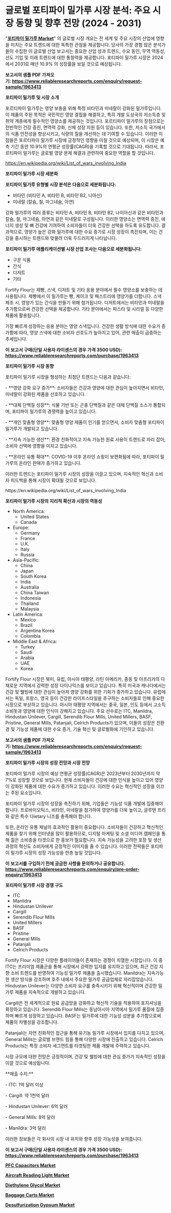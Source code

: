 <p><h1>글로벌 포티파이 밀가루 시장 분석: 주요 시장 동향 및 향후 전망 (2024 - 2031)</h1></p><p>"<strong><a href="https://www.reliableresearchreports.com/fortify-flour-r1963413">포티파이 밀가루 Market</a></strong>" 의 글로벌 시장 개요는 전 세계 및 주요 시장의 산업에 영향을 미치는 주요 트렌드에 대한 독특한 관점을 제공합니다. 당사의 가장 경험 많은 분석가들이 수집한 이 글로벌 산업 보고서는 중요한 산업 성과 트렌드, 수요 동인, 무역 역동성, 선도 기업 및 미래 트렌드에 대한 통찰력을 제공합니다. 포티파이 밀가루 시장은 2024에서 2031로 매년 10.9% 의 성장률을 보일 것으로 예상됩니다.</p>
<p><strong>보고서의 샘플 PDF 가져오기:&nbsp;<a href="https://www.reliableresearchreports.com/enquiry/request-sample/1963413">https://www.reliableresearchreports.com/enquiry/request-sample/1963413</a></strong></p>
<p><strong>포티파이 밀가루 및 시장 소개</strong></p>
<p><p>포르티파이 밀가루는 영양 보충을 위해 특정 비타민과 미네랄이 강화된 밀가루입니다. 이 제품의 주된 목적은 국민적인 영양 결핍을 해결하고, 특히 개발 도상국의 저소득층 및 취약 계층에게 필수적인 영양소를 제공하는 것입니다. 포르티파이 밀가루의 장점으로는 전반적인 건강 증진, 면역력 강화, 신체 성장 지원 등이 있습니다. 또한, 저소득 국가에서의 식품 안전성을 향상시키고, 식량의 질을 개선하는 데 기여할 수 있습니다. 이러한 이점들은 포르티파이 밀가루 시장에 긍정적인 영향을 미칠 것으로 예상되며, 이 시장은 예측 기간 동안 10.9%의 연평균 성장률(CAGR)을 기록할 것으로 기대됩니다. 따라서, 포르티파이 밀가루는 글로벌 영양 문제 해결과 관련하여 중요한 역할을 할 것입니다.</p></p>
<p><a href="https://en.wikipedia.org/wiki/List_of_wars_involving_India">https://en.wikipedia.org/wiki/List_of_wars_involving_India</a></p>
<p><strong>포티파이 밀가루 시장 세분화</strong></p>
<p><strong>포티파이 밀가루 유형별 시장 분석은 다음으로 세분화됩니다:</strong></p>
<p><ul><li>비타민 (비타민 A, 비타민 B, 비타민 B2, 니아신)</li><li>미네랄 (칼슘, 철, 마그네슘, 아연)</li></ul></p>
<p><p>강화 밀가루의 여러 종류는 비타민 A, 비타민 B, 비타민 B2, 나이아신과 같은 비타민과 칼슘, 철, 마그네슘, 아연과 같은 미네랄로 구성됩니다. 이러한 영양소는 면역력 증진, 에너지 생성 및 뼈 건강에 기여하여 소비자들이 더욱 건강한 선택을 하도록 유도합니다. 결과적으로, 영양가 높은 강화 밀가루에 대한 수요 증가로 시장 성장이 촉진되며, 이는 건강을 중시하는 트렌드와 맞물려 더욱 두드러지게 나타납니다.</p></p>
<p><strong>포티파이 밀가루 애플리케이션별 시장 산업 조사는 다음으로 세분화됩니다:</strong></p>
<p><ul><li>구운 식품</li><li>간식</li><li>디저트</li><li>기타</li></ul></p>
<p><p>Fortify Flour는 제빵, 스낵, 디저트 및 기타 응용 분야에서 필수 영양소를 보충하는 데 사용됩니다. 제빵에서 이 밀가루는 빵, 케이크 및 패스트리에 영양가를 더합니다. 스낵 제조 시, 영양가 있는 간식을 만들기 위해 첨가됩니다. 디저트에서는 비타민과 미네랄을 추가함으로써 건강한 선택을 제공합니다. 기타 분야에서는 파스타 및 시리얼 등 다양한 제품에 활용됩니다. </p><p>가장 빠르게 성장하는 응용 분야는 영양 스낵입니다. 건강한 생활 방식에 대한 수요가 증가함에 따라, 영양 스낵에 대한 소비자 선호도가 높아지고 있어, 관련 매출이 급증하는 추세입니다.</p></p>
<p><strong>이 보고서 구매(단일 사용자 라이센스의 경우 가격 3500 USD): <a href="https://www.reliableresearchreports.com/purchase/1963413">https://www.reliableresearchreports.com/purchase/1963413</a></strong></p>
<p><strong>포티파이 밀가루 시장 동향</strong></p>
<p><p>포티파이 밀가루 시장을 형성하는 최첨단 트렌드는 다음과 같습니다:</p><p>- **영양 강화 요구 증가**: 소비자들은 건강과 영양에 대한 관심이 높아지면서 비타민, 미네랄이 강화된 제품을 선호하고 있습니다.</p><p>- **대체 단백질 성장**: 식물 기반 또는 곤충 단백질과 같은 대체 단백질 소스가 통합되며, 포티파이 밀가루의 경쟁력을 높이고 있습니다.</p><p>- **개인 맞춤형 영양**: 맞춤형 영양 제품이 인기를 얻으면서, 소비자 맞춤형 포티파이 밀가루가 개발되고 있습니다.</p><p>- **지속 가능한 생산**: 환경 친화적이고 지속 가능한 원료 사용이 트렌드로 자리 잡아, 소비자 선택에 영향을 미치고 있습니다.</p><p>- **온라인 유통 확대**: COVID-19 이후 온라인 쇼핑이 보편화됨에 따라, 포티파이 밀가루의 온라인 판매가 증가하고 있습니다.</p><p>이러한 트렌드는 포티파이 밀가루 시장의 성장을 이끌고 있으며, 지속적인 혁신과 소비자 피드백을 통해 시장이 확대될 것으로 보입니다.</p></p>
<p>https://en.wikipedia.org/wiki/List_of_wars_involving_India</p>
<p><strong>포티파이 밀가루 시장의 지리적 확산과 시장의 역동성</strong></p>
<p><ul>
    <li>
        North America:
        <ul>
            <li>United States</li>
            <li>Canada</li>
        </ul>
    </li>
    <li>
        Europe:
        <ul>
            <li>Germany</li>
            <li>France</li>
            <li>U.K.</li>
            <li>Italy</li>
            <li>Russia</li>
        </ul>
    </li>
    <li>
        Asia-Pacific:
        <ul>
            <li>China</li>
            <li>Japan</li>
            <li>South Korea</li>
            <li>India</li>
            <li>Australia</li>
            <li>China Taiwan</li>
            <li>Indonesia</li>
            <li>Thailand</li>
            <li>Malaysia</li>
        </ul>
    </li>
    <li>
        Latin America:
        <ul>
            <li>Mexico</li>
            <li>Brazil</li>
            <li>Argentina Korea</li>
            <li>Colombia</li>
        </ul>
    </li>
    <li>
        Middle East & Africa:
        <ul>
            <li>Turkey</li>
            <li>Saudi</li>
            <li>Arabia</li>
            <li>UAE</li>
            <li>Korea</li>
        </ul>
    </li>
    </ul></p>
<p><p>Fortify Flour 시장은 북미, 유럽, 아시아 태평양, 라틴 아메리카, 중동 및 아프리카의 다채로운 지역에서 강력한 성장 다이나믹스를 보이고 있습니다. 특히 미국과 캐나다에서는 건강 및 웰빙에 대한 관심이 높아져 영양 강화를 위한 기회가 증가하고 있습니다. 유럽에서는 독일, 프랑스, 영국 등이 건강한 라이프스타일을 추구하는 소비자들로 인해 중요한 시장으로 부상하고 있습니다. 아시아 태평양 지역에서는 중국, 일본, 인도 등에서 고소득 소비돗과 영양에 대한 인식이 강해지고 있습니다. 주요 선수로는 ITC, Manildra, Hindustan Unilever, Cargill, Serendib Flour Mills, United Millers, BASF, Pristine, General Mills, Patanjali, Celrich Products가 있으며, 이들의 성장은 친환경 및 기능성 제품에 대한 수요 증가, 기술 혁신 및 글로벌화에 기인하고 있습니다.</p></p>
<p><strong>보고서의 샘플 PDF 가져오기:&nbsp;<a href="https://www.reliableresearchreports.com/enquiry/request-sample/1963413">https://www.reliableresearchreports.com/enquiry/request-sample/1963413</a></strong></p>
<p><strong>포티파이 밀가루 시장의 성장 전망과 시장 전망</strong></p>
<p><p>포티파이 밀가루 시장의 예상 연평균 성장률(CAGR)은 2023년부터 2030년까지 약 7%로 성장할 것으로 보입니다. 현재 소비자들이 건강에 대한 인식을 높이고 있어 영양이 강화된 제품에 대한 수요가 증가하고 있습니다. 이러한 수요는 혁신적인 성장을 이끄는 주된 요소입니다. </p><p>포티파이 밀가루 시장의 성장을 촉진하기 위해, 기업들은 기능성 식품 개발에 집중해야 합니다. 프로바이오틱스, 비타민, 미네랄을 첨가하여 영양가를 더욱 높이고, 글루텐 프리와 같은 특수 다ietary 니즈를 충족해야 합니다. </p><p>또한, 온라인 유통 채널의 효과적인 활용이 중요합니다. 소비자들이 건강하고 혁신적인 제품을 찾기 위해 인터넷을 많이 활용하므로, 디지털 마케팅 및 소셜 미디어 캠페인을 통해 젊은 소비층을 타겟으로 한 홍보가 필요합니다. 지속 가능성을 고려한 포장 및 생산 과정의 혁신도 소비자에게 긍정적인 이미지를 줄 수 있습니다. 이러한 전략들은 포티파이 밀가루 시장의 성장 가능성을 한층 높일 것입니다.</p></p>
<p><strong>이 보고서를 구입하기 전에 궁금한 사항을 문의하거나 공유합니다. <a href="https://www.reliableresearchreports.com/enquiry/pre-order-enquiry/1963413">https://www.reliableresearchreports.com/enquiry/pre-order-enquiry/1963413</a></strong></p>
<p><strong>포티파이 밀가루 시장 경쟁 구도</strong></p>
<p><ul><li>ITC</li><li>Manildra</li><li>Hindustan Unilever</li><li>Cargill</li><li>Serendib Flour Mills</li><li>United Millers</li><li>BASF</li><li>Pristine</li><li>General Mills</li><li>Patanjali</li><li>Celrich Products</li></ul></p>
<p><p>Fortify Flour 시장은 다양한 플레이어들이 존재하는 경쟁이 치열한 시장입니다. 이 중 ITC는 프리미엄 제품군을 통해 시장에서 강력한 입지를 유지하고 있으며, 최근 건강 지향 소비 트렌드를 반영하여 기능성 밀가루 제품을 출시했습니다. Manildra는 지속가능한 생산 방식을 강조하며 호주 내에서 주요한 밀가루 공급업체로 자리잡았습니다. Hindustan Unilever는 다양한 소비자 요구를 충족시키기 위해 혁신적이며 건강한 밀가루 제품을 지속적으로 개발하고 있습니다.</p><p>Cargill은 전 세계적으로 원료 공급망을 강화하고 혁신적 기술을 적용하여 포지셔닝을 확장하고 있습니다. Serendib Flour Mills는 동남아시아 지역에서 밀가루 품질에 집중하며 빠르게 성장하고 있습니다. BASF는 밀가루에 대한 기능성 성분을 추가함으로써 제품의 차별성을 강조합니다.</p><p>Patanjali는 자연 친화적인 접근을 통해 유기농 밀가루 시장에서 입지를 다지고 있으며, General Mills는 글로벌 브랜드 힘을 통해 다양한 시장에 진출하고 있습니다. Celrich Products는 특정 소비자 세그먼트를 타겟팅한 제품 개발에 주력하고 있습니다.</p><p>시장 규모에 대한 전망은 긍정적이며, 건강 및 웰빙에 대한 관심 증가가 지속적인 성장을 이끌 것으로 예상됩니다.</p><p>**매출 수치:**</p><p>- ITC: 1억 달러 이상</p><p>- Cargill: 약 1천억 달러</p><p>- Hindustan Unilever: 6억 달러</p><p>- General Mills: 8억 달러</p><p>- Manildra: 3억 달러</p><p>이러한 정보들은 각 회사의 시장 내 위치와 향후 성장 가능성을 보여줍니다.</p></p>
<p><strong>이 보고서 구매(단일 사용자 라이센스의 경우 가격 3500 USD): <a href="https://www.reliableresearchreports.com/purchase/1963413">https://www.reliableresearchreports.com/purchase/1963413</a></strong></p>
<p><strong><p><a href="https://medium.com/@charityrice64/the-pfc-capacitors-market-prioritizes-cost-control-and-efficiency-enhancement-9227f9db1c96">PFC Capacitors Market</a></p><p><a href="https://www.linkedin.com/pulse/aircraft-reading-light-market-size-share-growth-analysis-type-jnrve?trackingId=tv%2BDQBcyQg%2BKfljnbETOZQ%3D%3D">Aircraft Reading Light Market</a></p><p><a href="https://issuu.com/reportprime-2/docs/diethylene-glycol-market-size-2030._e20978a24d073b">Diethylene Glycol Market</a></p><p><a href="https://www.linkedin.com/pulse/baggage-carts-market-overview-regional-outlook-competitive-zpwue?trackingId=LhqFMVJNRoeQ%2Bp2h%2FDtW0Q%3D%3D">Baggage Carts Market</a></p><p><a href="https://issuu.com/reportprime-2/docs/desulfurization-gypsum-market-size-_3900094536c181">Desulfurization Gypsum Market</a></p></strong></p>
<p></p>